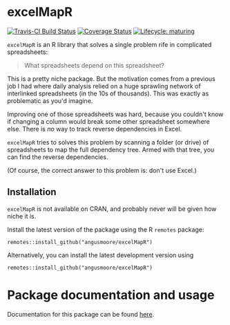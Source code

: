 # excelMapR

<!-- badges: start -->
[![Travis-CI Build Status](https://travis-ci.org/angusmoore/excelMapR.svg?branch=master)](https://travis-ci.org/angusmoore/excelMapR)
[![Coverage Status](https://coveralls.io/repos/github/angusmoore/excelMapR/badge.svg?branch=master)](https://coveralls.io/github/angusmoore/excelMapR?branch=master)
[![Lifecycle:
maturing](https://img.shields.io/badge/lifecycle-experimental-orange.svg)](https://www.tidyverse.org/lifecycle/#experimental)
<!-- badges: end -->

`excelMapR` is an R library that solves a single problem rife in complicated
spreadsheets:
> What spreadsheets depend on this spreadsheet?

This is a pretty niche package. But the motivation comes from a previous job I had
where daily analysis relied on a huge sprawling network of interlinked
spreadsheets (in the 10s of thousands). This was exactly as problematic as you'd
imagine.

Improving one of those spreadsheets was hard, because you couldn't know if
changing a column would break some other spreadsheet somewhere else. There is
_no_ way to track reverse dependencies in Excel.

`excelMapR` tries to solves this problem by scanning a folder (or drive) of 
spreadsheets to map the full dependency tree. Armed with that tree, you can find
the reverse dependencies.

(Of course, the correct answer to this problem is: don't use Excel.)

## Installation

`excelMapR` is not available on CRAN, and probably never will be given how niche
it is.

Install the latest version of the package using the R `remotes` package:
```
remotes::install_github("angusmoore/excelMapR")
```

Alternatively, you can install the latest development version using
```
remotes::install_github("angusmoore/excelMapR")
```

# Package documentation and usage

Documentation for this package can be found [here](https://angusmoore.github.io/excelMapR/).
